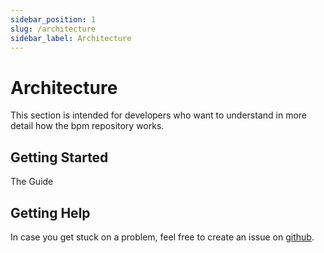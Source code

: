 ```yaml
---
sidebar_position: 1
slug: /architecture
sidebar_label: Architecture
---
```


# Architecture

This section is intended for developers who want to understand in more detail how the bpm repository works.


## Getting Started

The Guide

## Getting Help

In case you get stuck on a problem, feel free to create an issue on [github](http://github.com).

